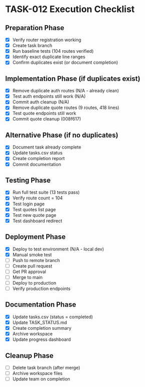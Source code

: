 # TASK-012 Execution Checklist

## Preparation Phase
- [x] Verify router registration working
- [x] Create task branch
- [x] Run baseline tests (104 routes verified)
- [x] Identify exact duplicate line ranges
- [x] Confirm duplicates exist (or document completion)

## Implementation Phase (if duplicates exist)
- [x] Remove duplicate auth routes (N/A - already clean)
- [x] Test auth endpoints still work (N/A)
- [x] Commit auth cleanup (N/A)
- [x] Remove duplicate quote routes (9 routes, 418 lines)
- [x] Test quote endpoints still work
- [x] Commit quote cleanup (008f617)

## Alternative Phase (if no duplicates)
- [x] Document task already complete
- [x] Update tasks.csv status
- [x] Create completion report
- [x] Commit documentation

## Testing Phase
- [x] Run full test suite (13 tests pass)
- [x] Verify route count = 104
- [x] Test login page
- [x] Test quotes list page
- [x] Test new quote page
- [x] Test dashboard redirect

## Deployment Phase
- [x] Deploy to test environment (N/A - local dev)
- [x] Manual smoke test
- [ ] Push to remote branch
- [ ] Create pull request
- [ ] Get PR approval
- [ ] Merge to main
- [ ] Deploy to production
- [ ] Verify production endpoints

## Documentation Phase
- [x] Update tasks.csv (status = completed)
- [x] Update TASK_STATUS.md
- [x] Create completion summary
- [x] Archive workspace
- [x] Update progress dashboard

## Cleanup Phase
- [ ] Delete task branch (after merge)
- [ ] Archive workspace files
- [ ] Update team on completion
